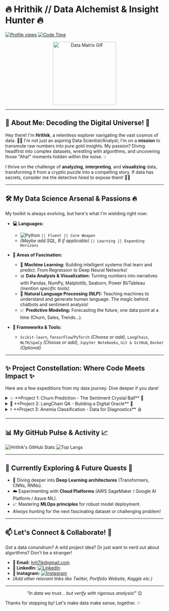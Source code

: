 # 🔥 Hrithik // Data Alchemist & Insight Hunter 🔥

[![Profile views](https://komarev.com/ghpvc/?username=hritxxxk&color=brightgreen&style=flat-square)](https://github.com/hritxxxk) [![Code Time](https://wakatime.com/badge/user/YOUR_WAKATIME_ID/text.svg)](https://wakatime.com/@YOUR_WAKATIME_USERNAME) <!-- Optional: Add WakaTime if you use it! -->

<p align="center">
  <img src="https://media.giphy.com/media/v1.Y2lkPTc5MGI3NjExbDNoc3U4Z3h6aXNoc280eWR3N2htcjAwNGZobzVmcjV0cnNnNndidyZlcD12MV9pbnRlcm5hbF9naWZfYnlfaWQmY3Q9Zw/M9gbBd9nbDrOTu1Mqx/giphy.gif" width="200" alt="Data Matrix GIF">
</p>

---

## 🚀 About Me: Decoding the Digital Universe! 🌌

Hey there! I'm **Hrithik**, a relentless explorer navigating the vast cosmos of data. 👨‍💻 I'm not just an aspiring Data Scientist/Analyst; I'm on a **mission** to transmute raw numbers into pure gold insights. My passion? Diving headfirst into complex datasets, wrestling with algorithms, and uncovering those "Aha!" moments hidden within the noise. 💡

I thrive on the challenge of **analyzing**, **interpreting**, and **visualizing** data, transforming it from a cryptic puzzle into a compelling story. If data has secrets, consider me the detective hired to expose them! 🕵️‍♂️

---

## 🛠️ My Data Science Arsenal & Passions 🔥

My toolkit is always evolving, but here's what I'm wielding right now:

*   **💻 Languages:**
    *   ![Python](https://img.shields.io/badge/Python-3776AB?style=for-the-badge&logo=python&logoColor=white) `|| Fluent || Core Weapon`
    *   *(Maybe add SQL, R if applicable)* `|| Learning || Expanding Horizons`

*   **🧠 Areas of Fascination:**
    *   🤖 **Machine Learning:** Building intelligent systems that learn and predict. From Regression to Deep Neural Networks!
    *   📊 **Data Analysis & Visualization:** Turning numbers into narratives with Pandas, NumPy, Matplotlib, Seaborn, Power BI/Tableau *(mention specific tools)*.
    *   💬 **Natural Language Processing (NLP):** Teaching machines to understand and generate human language. The magic behind chatbots and sentiment analysis!
    *   📈 **Predictive Modeling:** Forecasting the future, one data point at a time (Churn, Sales, Trends...).

*   **🔧 Frameworks & Tools:**
    *   `Scikit-learn`, `TensorFlow`/`PyTorch` *(Choose or add)*, `LangChain`, `NLTK`/`spaCy` *(Choose or add)*, `Jupyter Notebooks`, `Git & GitHub`, `Docker` *(Optional)*

---

## ✨ Project Constellation: Where Code Meets Impact ✨

Here are a few expeditions from my data journey. Dive deeper if you dare!

<details>
  <summary>💥 **Project 1: Churn Prediction - The Sentiment Crystal Ball** 🔮</summary>

  *   **Mission:** Predict customer churn *before* it happens by deciphering the hidden emotions in their feedback! 😠😊
  *   **Approach:** Leveraged NLP techniques (Sentiment Analysis, TF-IDF/Embeddings) on customer reviews to engineer features predicting churn likelihood.
  *   **Tech Stack:** `Python`, `Pandas`, `NLTK`/`spaCy`, `Scikit-learn`
  *   **Outcome:** Developed a model identifying at-risk customers with X% accuracy, enabling proactive retention strategies.
  *   **[Explore the Code ->]([link-to-your-churn-repo])** `(Replace with actual link!)`
</details>

<details>
  <summary>💬 **Project 2: LangChain QA - Building a Digital Oracle** 🧠</summary>

  *   **Mission:** Construct an intelligent Question-Answering system capable of understanding context and providing accurate answers from a knowledge base.
  *   **Approach:** Integrated a powerful Language Model (like GPT variants, BERT, etc.) with LangChain's framework for document retrieval, context injection, and answer generation.
  *   **Tech Stack:** `Python`, `LangChain`, `Hugging Face Transformers`/`OpenAI API` *(Specify)*, `Vector Databases` *(e.g., ChromaDB, FAISS - if used)*
  *   **Outcome:** Created a QA bot that significantly improves information retrieval speed and accuracy compared to simple keyword search.
  *   **[Witness the Intelligence ->]([link-to-your-langchain-qa-repo])** `(Replace with actual link!)`
</details>

<details>
  <summary>⚕️ **Project 3: Anemia Classification - Data for Diagnostics** 🩸</summary>

  *   **Mission:** Apply Machine Learning muscle to classify the presence and potential severity of anemia using patient health metrics.
  *   **Approach:** Explored various classification algorithms (e.g., Logistic Regression, SVM, Random Forest, XGBoost) on patient data, focusing on feature engineering and model explainability.
  *   **Tech Stack:** `Python`, `R` *(if used)*, `Pandas`, `Scikit-learn`, `Matplotlib`/`Seaborn`
  *   **Outcome:** Built a classifier achieving Y% F1-score/AUC, demonstrating the potential of ML in aiding diagnostic processes.
  *   **[Analyze the Results ->]([link-to-your-anemia-repo])** `(Replace with actual link!)`
</details>

---

## 📊 My GitHub Pulse & Activity 📈

![Hrithik's GitHub Stats](https://github-readme-stats.vercel.app/api?username=hritxxxk&show_icons=true&count_private=true&theme=radical&border_radius=10&hide_border=true)
![Top Langs](https://github-readme-stats.vercel.app/api/top-langs/?username=hritxxxk&layout=compact&theme=radical&border_radius=10&hide_border=true)
<!-- Optional: Add contribution graph -> [![GitHub Streak](https://streak-stats.demolab.com/?user=hritxxxk&theme=radical&hide_border=true)](https://git.io/streak-stats) -->

---

## 🚀 Currently Exploring & Future Quests 🧭

*   🧠 Diving deeper into **Deep Learning architectures** (Transformers, CNNs, RNNs).
*   ☁️ Experimenting with **Cloud Platforms** (AWS SageMaker / Google AI Platform / Azure ML).
*   📈 Mastering **MLOps principles** for robust model deployment.
*   *Always* hunting for the next fascinating dataset or challenging problem!

---

## 📫 Let's Connect & Collaborate! 🤝

Got a data conundrum? A wild project idea? Or just want to nerd out about algorithms? Don't be a stranger!

*   **📩 Email:** [hrit7ik@gmail.com](mailto:hrit7ik@gmail.com)
*   **💼 LinkedIn:** [![LinkedIn](https://img.shields.io/badge/LinkedIn-Connect-blue?style=flat-square&logo=linkedin)](https://www.linkedin.com/in/hrithikdineshan)
*   **📸 Instagram:** [![Instagram](https://img.shields.io/badge/Instagram-Follow-purple?style=flat-square&logo=instagram)](https://instagram.com/hrit7ik)
*   *(Add other relevant links like Twitter, Portfolio Website, Kaggle etc.)*

---

<p align="center">
  <i>"In data we trust... but verify with rigorous analysis!"</i> 😉
</p>

Thanks for stopping by! Let's make data make sense, together. ✨
